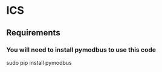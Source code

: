 # ICS
## Requirements
### You will need to install pymodbus to use this code
sudo pip install pymodbus
